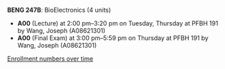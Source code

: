 **BENG 247B**: BioElectronics (4 units)

- **A00** (Lecture) at 2:00 pm–3:20 pm on Tuesday, Thursday at PFBH 191 by Wang, Joseph (A08621301)
- **A00** (Final Exam) at 3:00 pm–5:59 pm on Thursday at PFBH 191 by Wang, Joseph (A08621301)

[Enrollment numbers over time](./BENG247B.tsv)
